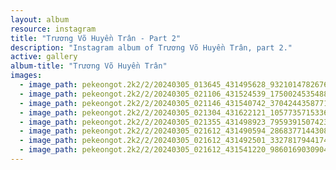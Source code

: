 ```yaml
---
layout: album
resource: instagram
title: "Trương Võ Huyền Trân - Part 2"
description: "Instagram album of Trương Võ Huyền Trân, part 2."
active: gallery
album-title: "Trương Võ Huyền Trân"
images:
  - image_path: pekeongot.2k2/2/20240305_013645_431495628_932101478267683_6690875260176426446_n.jpg
  - image_path: pekeongot.2k2/2/20240305_021106_431524539_1750024535488270_4092875280667265350_n.jpg
  - image_path: pekeongot.2k2/2/20240305_021146_431540742_370424435877134_7366637678114295294_n.jpg
  - image_path: pekeongot.2k2/2/20240305_021304_431622121_1057735715336565_4530698820916901719_n.jpg
  - image_path: pekeongot.2k2/2/20240305_021355_431498923_7959391507423692_5279728698555155304_n.jpg
  - image_path: pekeongot.2k2/2/20240305_021612_431490594_286837714430830_2138662975567940332_n.jpg
  - image_path: pekeongot.2k2/2/20240305_021612_431492501_3327817944174989_420101912000675666_n.jpg
  - image_path: pekeongot.2k2/2/20240305_021612_431541220_986016903090427_6969941847963358949_n.jpg
---
```

